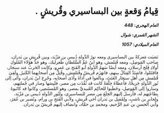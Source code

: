 <h1 dir="rtl">قِيامُ وَقعةٍ بين البساسيري وقُريشٍ .</h1>

<h5 dir="rtl">العام الهجري:  448

الشهر القمري: شوال

العام الميلادي: 1057</h5>

<p dir="rtl">نَشبَت مَعركةٌ بين البساسيري ومعه نورُ الدَّولةِ دُبيس بن مَزْيَد، وبين قُريشِ بن بَدران، صاحبِ المَوصِل، ومعه قُتلمش، وهو ابنُ عَمِّ السُّلطانِ طُغرلبك، وهو جَدُّ هؤلاء المُلوكِ أَولادِ قِلج أرسلان، ومعه أيضًا سَهمُ الدَّولةِ أبو الفَتحِ بن عَمرٍو، وكانت الحَربُ عند سنجار، فاقتَتَلوا، فاشتَدَّ القِتالُ بينهم، فانهَزَم قُريشٌ وقُتلمش، وقُتِلَ مِن أَصحابِهما الكَثيرُ, ولَقِيَ قُتلمش مِن أَهلِ سنجار العَنَتَ، وبالغوا في أَذاهُ وأَذَى أَصحابِه، وجُرِحَ ابنُ بَدران، وأَتَى إلى نُورِ الدَّولةِ جَريحًا، فأَعطاهُ خِلْعَةً كانت قد نُفِّذَت مِن مصر، فلَبِسَها وصار في جُملتِهم، وساروا إلى المَوصِل، وخَطَبوا للحاكِم العُبيديِّ بمصر، وهو المُستَنصِر، وكانوا قد كاتَبوهُ بِطاعَتِهم له، فأَرسلَ إليهم الخِلَعَ مِن مصر للبساسيري، ولِنُورِ الدَّولةِ دُبيس بن مَزْيَد، ولِجابرِ بن ناشبٍ، ولِمُقبِل بن بَدران أخي قُريشٍ، ولأبي الفَتحِ بن ورام، ونُصير بن عُمَرَ، وأبي الحسنِ بن عبدِ الرَّحيم، ومحمدِ بن حمَّاد، وانضاف إليهم قُريشُ بن بَدران.</p></br>
